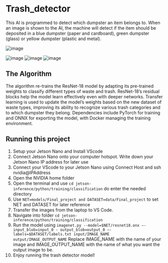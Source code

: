 # Trash_detector

 This AI is programmed to detect which dumpster an item belongs to. When an image is shown to the AI, the machine will detect if the item should be deposited in a blue dumpster (paper and cardboard), green dumpster (glass) or yellow dumpster (plastic and metal). 

![image](https://github.com/user-attachments/assets/4b603afa-0a10-404f-806b-fb3b5e0c76c3)

 ![image](https://github.com/user-attachments/assets/d9d36b0a-60ee-4d6d-95a3-cdd2ed6565ef) ![image](https://github.com/user-attachments/assets/4071cddb-b92b-487c-bba4-3309910be50b) ![image](https://github.com/user-attachments/assets/2c081937-b1f5-4d89-a715-60ab256a55f7)




## The Algorithm

The algorithm re-trains the ResNet-18 model by adapting its pre-trained weights to classify different types of waste and trash. ResNet-18’s residual blocks help the model learn effectively even with deeper networks. Transfer learning is used to update the model’s weights based on the new dataset of waste types, improving its ability to recognize various trash categories and to which dumpster they belong. Dependencies include PyTorch for training and ONNX for exporting the model, with Docker managing the training environment.

## Running this project

1. Setup your Jetson Nano and Install VScode
2. Connect Jetson Nano onto your computer hotspot. Write down your Jetson Nano IP address for later use
3. Connect your VScode to your Jetson Nano using Connect Host and ssh nvidia@IPAddress
4. Open the NVIDIA home folder
5. Open the terminal and use `cd jetson-inference/python/training/classification` do enter the needed directory
6. Use `NET=models/Final_project and DATASET=data/Final_project` to set NET and DATASET for later reference
7. Transfer the images from the laptop to VS Code.
8. Navigate into folder `cd jetson-inference/python/training/classification`
9. Run the model using `imagenet.py --model=$NET/resnet18.onx —-input_blob=input_0 - output_blob=output_0 —-labels=$DATASET/labels.txt input/IMAGE_NAME output/IMAGE_OUTPUT_NAME` Replace IMAGE_NAME with the name of your image and IMAGE_OUTPUT_NAME with the name of what you want the output image to be.
10. Enjoy running the trash detector model!
